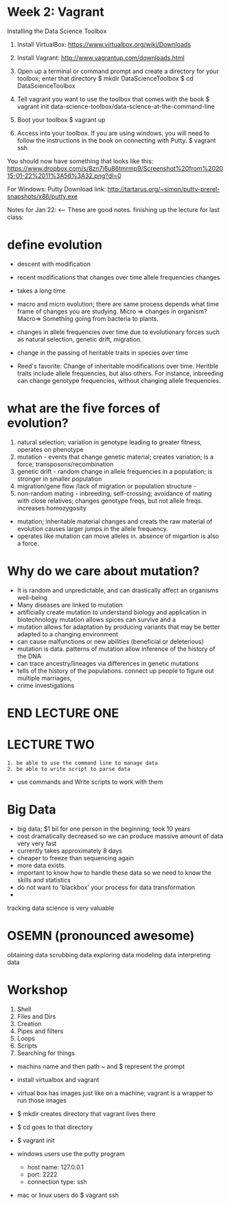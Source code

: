 Week 2: Vagrant
==========================

Installing the Data Science Toolbox
 
1) Install VirtualBox: https://www.virtualbox.org/wiki/Downloads

2) Install Vagrant: http://www.vagrantup.com/downloads.html

3) Open up a terminal or command prompt and create a directory for your toolbox; enter that directory
        $ mkdir DataScienceToolbox
        $ cd DataScienceToolbox

4) Tell vagrant you want to use the toolbox that comes with the book
        $ vagrant init data-science-toolbox/data-science-at-the-command-line

5) Boot your toolbox
        $ vagrant up

6) Access into your toolbox.  If you are using windows, you will need to follow the instructions in the book on connecting with Putty.
        $ vagrant ssh

You should now have something that looks like this: https://www.dropbox.com/s/8zn7j6u86tmrmp9/Screenshot%20from%202015-01-22%2011%3A56%3A32.png?dl=0

For Windows: Putty Download link: http://tartarus.org/~simon/putty-prerel-snapshots/x86/putty.exe


Notes for Jan 22: <-- These are good notes.
finishing up the lecture for last class:

define evolution
============

+ descent with modification
+ recent modifications that changes over time allele frequencies changes 

+ takes a long time
+ macro and micro evolution; there are same process depends what time frame of changes you are studying. Micro => changes in organism? Macro=> Something going from bacteria to plants.
+ changes in allele frequencies over time due to evolutionary forces such as natural selection, genetic drift, migration.  
+ change in the passing of heritable traits in species over time
+ Reed's favorite: Change of inheritable modifications over time.
Heritble traits include allele frequencies, but also others. For instance, inbreeding can change genotype frequencies, without changing allele frequencies. 


what are the five forces of evolution?
============================

1. natural selection; variation in genotype leading to greater fitness,  operates on phenotype
2. mutation - events that change genetic material; creates variation; is a force; transposons/recombination
3. genetic drift - random change in allele frequencies in a population; is stronger in smaller population
4. migration/gene flow /lack of migration or population structure - 
5. non-random mating - inbreeding; self-crossing; avoidance of mating with close relatives; changes genotype freqs, but not allele freqs. increases homozygosity

+ mutation; inheritable material changes and creats the raw material of evolution
causes larger jumps in the allele frequency.
+ operates like mutation can move alleles in. absence of migartion is also a force. 


Why do we care about mutation?
=========================

+ It is random and unpredictable, and can drastically affect an organisms well-being
+ Many diseases are linked to mutation
+ artificially create mutation to understand biology and application in biotechnology 
mutation allows spices can survive and a
+ mutation allows for adaptation by producing variants that may be better adapted to a changing environment
+ can cause malfunctions or new abilities (beneficial or deleterious)
+ mutation is data. patterns of mutation allow inference of the history of the DNA
+ can trace ancestry/lineages via differences in genetic mutations
+ tells of the history of the populations. connect up people to figure out multiple marriages, 
+ crime investigations

# END LECTURE ONE

LECTURE TWO
============

    1. be able to use the command line to manage data
    2. be able to write script to parse data 
+ use commands and Write scripts to work with them

Big Data
=======

+ big data; $1 bil for one person in the beginning; took 10 years
+ cost dramatically decreased so we can produce massive amount of data very very fast
+ currently takes approximately 8 days
+ cheaper to freeze than sequencing again
+ more data exists.
+ important to know how to handle these data so we need to know the skills and statistics 
+ do not want to 'blackbox' your process for data transformation
+ 
tracking data science is very valuable


OSEMN (pronounced awesome)
=========================
obtaining data
scrubbing data
exploring data
modeling data
interpreting data

Workshop
========
1. Shell 
2. Files and Dirs
3. Creation
4. Pipes and filters
5. Loops
6. Scripts
7. Searching for things

+ machins name and then path ~ and $ represent the prompt
+ install virtualbox and vagrant

+ virtual box has images just like on a machine; vagrant is a wrapper to run those images
+ $ mkdir creates directory that vagrant lives there
+ $ cd  <directory>   goes to that directory
+ $ vagrant init 

+ windows users use the putty program
    + host name: 127.0.0.1
    + port: 2222
    + connection type: ssh

+ mac or linux users do $ vagrant ssh


